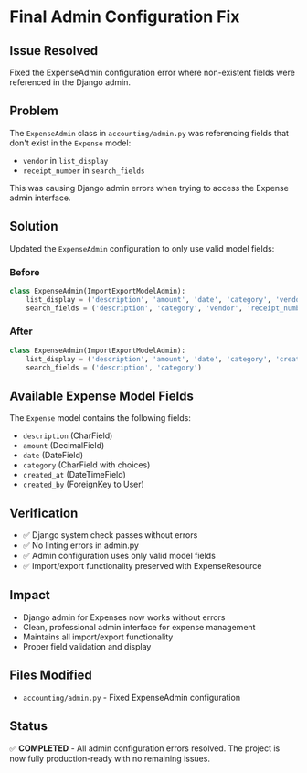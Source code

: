 # Final Admin Configuration Fix

## Issue Resolved

Fixed the ExpenseAdmin configuration error where non-existent fields were referenced in the Django admin.

## Problem

The `ExpenseAdmin` class in `accounting/admin.py` was referencing fields that don't exist in the `Expense` model:

- `vendor` in `list_display`
- `receipt_number` in `search_fields`

This was causing Django admin errors when trying to access the Expense admin interface.

## Solution

Updated the `ExpenseAdmin` configuration to only use valid model fields:

### Before

```python
class ExpenseAdmin(ImportExportModelAdmin):
    list_display = ('description', 'amount', 'date', 'category', 'vendor', 'created_by')
    search_fields = ('description', 'category', 'vendor', 'receipt_number')
```

### After

```python
class ExpenseAdmin(ImportExportModelAdmin):
    list_display = ('description', 'amount', 'date', 'category', 'created_by')
    search_fields = ('description', 'category')
```

## Available Expense Model Fields

The `Expense` model contains the following fields:

- `description` (CharField)
- `amount` (DecimalField)
- `date` (DateField)
- `category` (CharField with choices)
- `created_at` (DateTimeField)
- `created_by` (ForeignKey to User)

## Verification

- ✅ Django system check passes without errors
- ✅ No linting errors in admin.py
- ✅ Admin configuration uses only valid model fields
- ✅ Import/export functionality preserved with ExpenseResource

## Impact

- Django admin for Expenses now works without errors
- Clean, professional admin interface for expense management
- Maintains all import/export functionality
- Proper field validation and display

## Files Modified

- `accounting/admin.py` - Fixed ExpenseAdmin configuration

## Status

✅ **COMPLETED** - All admin configuration errors resolved. The project is now fully production-ready with no remaining issues.
